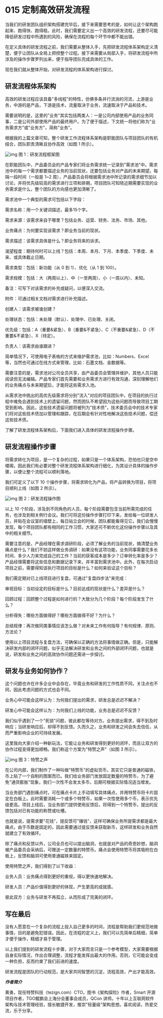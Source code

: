 # 015 定制高效研发流程

当我们的研发团队组织架构搭建完毕后，接下来需要思考的是，如何让这个架构跑起来、跑得快、跑得稳。此时，我们需要定义出一个高效的研发流程，还要尽可能降低研发过程中所遇到的风险，确保在流程的每个环节中都不能出错。

在定义具体的研发流程之前，我们需要从整体入手，先把研发流程体系架构定义清楚，便于让团队从全局上把控整个过程。接下来需要从局部入手，将研发流程中所涉及的操作步骤罗列出来，便于指导团队完成具体的工作。

现在我们就从整体开始，对研发流程的体系架构进行探讨。

## 研发流程体系架构

高效的研发过程应该具备"多线程"的特性，仿佛多条并行流淌的河流，上游是业务，中游的是产品，下游是技术，流量取决于业务，流速取决于产品和技术。

需要说明的是，这里的"业务"其实包括两类人：一是公司内部使用产品的业务同事，二是公司外部使用产品的最终用户。为了便于描述，下文统一将他们称为"业务需求方"或"业务方"，简称"业务"。

根据我的上篇文章可知，整个研发工作流程体系架构是职能团队与项目团队的有机结合，团队职责清晰且协作高效（如图
1 所示）。

![img](assets/5b3dcf013499bbdd21ef7a2dc003809d.png) 图 1：研发流程框架图

在职能团队中，产品委员会的产品专家们将业务需求统一记录到"需求池"中。需求池中的每一个需求都要描述业务的当前现状，还要包括业务对产品的未来期望。每隔一段时间（一般是
1\~2
周），产品委员会将根据需求池中所记录的需求细节加以讨论，并将优先级较高的需求进行立项和排期，项目团队可知晓近期需要实现的业务需求是什么，整个团队的方向感也更加清晰了。

需求池中一个典型的需求可包括以下字段：

需求名称：用一个关键词描述，最多15个字。

需求来源：该需求来自于哪里？包括业务、运营、财务、法务、市场、其他。

业务痛点：为何要实现该需求？即业务当前的现状。

需求描述：该需求具体是什么？即业务将来的诉求。

渴望程度：期待何时可以上线？包括：本周、本月、下月、本季度、下季度、未来、或具体截止日期。

需求类型：包括：新功能（从 0 到 1）、优化（从 1 到 100）。

需求规模：包括：大（两周以上）、中（一至两周）、小（一周以内）、未知。

备注：可写下对该需求的补充或疑问，以便深入交流。

附件：可通过相关文档对需求进行补充描述。

创建人：该需求被谁创建？

处理状态：包括：未处理（默认）、处理中、已处理、关闭。

优先级：包括：A（重要&紧急）、B（重要&不紧急）、C（不重要&紧急）、D（不重要&不紧急）、X（待定）。

负责人：该需求由谁跟进？

简单情况下，可使用电子表格的方式来维护需求池，比如：Numbers、Excel
等，当然也可通过在线方式来管理，比如：石墨文档、金数据等。

需要注意的是，需求池对公司全员共享，由产品委员会管理并维护，其他人员只能阅读但无法编辑。产品专家们首先需要和业务需求方进行有效沟通，深刻理解他们的业务痛点与未来期望后，才能将这些需求入池。

从需求池中挑出的高优先级需求将分别"流入"对应的项目团队中，在项目的执行过程中难免会遇到技术上的遗留问题，然而团队不希望因为这些问题而导致项目工期受到影响。因此，这些技术遗留问题将被列为"技术债"，技术委员会中的技术专家们将对这些技术债加以管理和跟踪，在后期会有针对性地解决这些技术问题，偿还这些技术债。

了解了研发流程体系架构后，下面我们进入具体的研发流程操作步骤。

## 研发流程操作步骤

将需求转化为项目，是一个复杂的过程，如果只是一个体系架构，恐怕也只是空中楼阁，因此我们有必要对整个研发流程体系架构进行细化，为其设计具体的操作步骤，以便让整个流程可以顺利落地。

我们可定义了以下 10
个操作步骤，将需求转化为产品，将产品转换为项目，将项目顺利上线（如图 2
所示）。

![img](assets/bc69a1e8c1a0f59d05ad425c5f7d4349.png) 图 2：研发流程操作图

以上 10
个阶段，涉及到不同角色的人员，每个阶段需要包含当前所需完成的任务，也涉及到相关例行会议。我们可将这份操作步骤打印下来，发给每一位研发人员，并贴在会议室的墙壁上，每日站立会的时候，团队都能看得见它。我们会慢慢发现，每个项目团队都有相同的工作习惯，大家还可不断优化这份操作步骤以及其中的相关细节。

需要注意的是，产品经理在需求调研阶段，必须了解业务的当前现状，搞清楚业务痛点是什么？我们不妨这样做业务调研：如果没有这项功能，业务同事需要花多长时间、多少人力来完成自己的工作？当前的获客成本是多少？订单转化率是多少？产品经理需要将这些信息和数据记录下来，并丰富到需求池中。此外，在每次启动项目之前，需要得知该执行项目的目标是什么？如何来验证这个目标？

我们需定期对已上线项目进行复盘，可通过"复盘四步法"来完成：

审视目标：当初设定的目标是什么？目前达成的现状是什么？差异是什么？

回顾过程：回顾整个过程是如何进行的？大致分为几个阶段？每个阶段发生了什么？

分析得失：哪些方面做得好？哪些方面做得不好？为什么？

总结规律：再次做同类事情应该怎么做？对未来工作有何指导？有何规律、原则、方法论？

使用以上项目流程与复盘方法，可确保以正确的方法将事情做正确。但是，只能解决研发内部的闭环问题，似乎无法解决研发和业务之间的外部闭环问题，也就是说，研发和业务之间的高效协作问题还需进一步探讨。

## 研发与业务如何协作？

这个问题也许在许多企业中会存在，毕竟业务和研发的工作性质不同，关注点也不同，因此考虑问题的方式也会不同。

业务心中可能会这样认为：为何我们提出的需求，研发总是迟迟不解决？

研发心中可能会这样认为：为何我们上线的功能，业务总是迟迟不反馈？

我们似乎遇到了一个"死锁"问题，彼此都在等待对方。业务提出需求，得不到及时响应；当研发响应后，却得不到反馈。久而久之，业务和研发之间会失去信任，从而严重影响企业的可持续发展。

这里我向大家介绍一种新玩法，它能让业务和研发得到更好的闭环，而且让双方的协作过程变得更加顺畅。我们称这个方案为"特赞之声"（如图
3 所示）。

![img](assets/b30a8efa8832346f59b2c47b2e6393b2.jpg) 图 3：特赞之声

在公司内部，我们制作了一种叫做"特赞币"的虚拟货币，其实它只是普通的磁铁，币上贴了一个自制的图案而已。我们给业务部门发放固定数量的特赞币，为了避免"通货膨胀"现象，我们一次性不会发太多币，后期可根据实际情况适当增发。

当业务部门遇到痛点时，可在痛点卡片上手动填写具体痛点，并用特赞币将卡片固定在白板上。此时需要消耗一个或多个特赞币，如果一次性使用多个币，表示优先级更高。项目上线后，当业务部门提供使用反馈后，将得到一个特赞币，提出的反馈包括对已有功能的称赞或吐槽。

也就是说，提需求要"花钱"，提反馈可"赚钱"，这样可确保业务所提需求都是最大痛点，由于币数是固定的，因此需要通过提反馈来获取新币，这样研发和业务自然就建立了有效循环。

除了痛点和反馈以外，公司全员也可以提出脑洞，也就是对产品的奇思妙想，脑洞被产品委员会采纳后，可赠送一定数量的特赞币。痛点会使用特赞币将其吸附在白板上，反馈和脑洞可使用普通磁铁来固定。

使用特赞之声，我们得到了以下收益：

业务人员：业务痛点得到更好的重视，得以更快速地解决。

研发人员：产品价值得到更好的体现，产生更高的成就感。

彼此双方：业务与研发不再孤立，从而形成了完美的闭环。

## 写在最后

没有人愿意在一个复杂的流程上投入自己更多的时间，流程是帮助我们更规范地做事情，目的是避免犯错误。因此，在流程的定义上，我们可以先简单后精细，简单才便于操作，精细才易于管理。

以上我们提到的研发流程十步骤，对于大家而言只是一个参考模型，大家需要根据自身实际情况，作出合理调整，流程才能发挥出最大的作用。否则，它可能会变成一种负担，反而约束了我们前进的速度。

研发流程是团队的行动规范，是大家共同智慧的沉淀，流程高效，产出才能高效。

***作者简介***

黄勇，现任特赞科技（tezign.com）CTO，图书《架构探险》作者，Smart
开源项目作者，TGO鲲鹏会上海分会董事会成员，QCon
讲师。十年以上互联网软件架构与技术管理经验，擅长敏捷开发，推崇"轻量级"架构思想。喜欢阅读，热爱交流，乐于分享。
